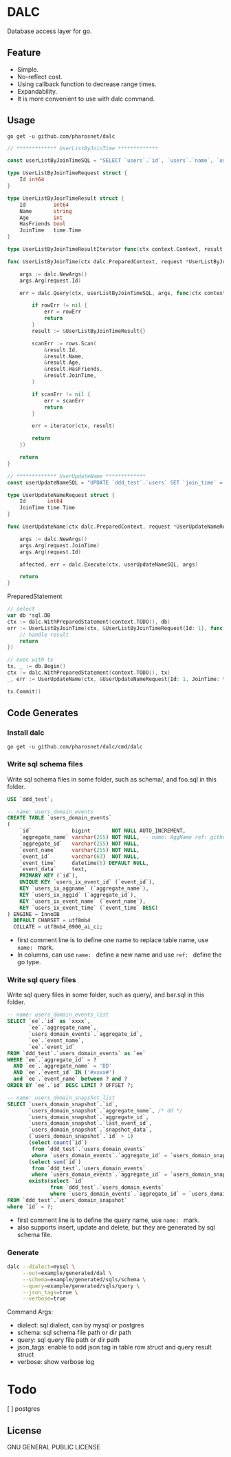 # DALC
Database access layer for go.

## Feature

- Simple.
- No-reflect cost.
- Using callback function to decrease range times.
- Expandability.
- It is more convenient to use with dalc command.

## Usage

`go get -u github.com/pharosnet/dalc`


```go
// ************* UserListByJoinTime *************

const userListByJoinTimeSQL = "SELECT `users`.`id`, `users`.`name`, `users`.`age`, `users`.`has_friends`, `users`.`join_time` FROM `ddd_test`.`users` WHERE `id` = ?"

type UserListByJoinTimeRequest struct {
	Id int64
}

type UserListByJoinTimeResult struct {
	Id         int64
	Name       string
	Age        int
	HasFriends bool
	JoinTime   time.Time
}

type UserListByJoinTimeResultIterator func(ctx context.Context, result *UserListByJoinTimeResult) (err error)

func UserListByJoinTime(ctx dalc.PreparedContext, request *UserListByJoinTimeRequest, iterator UserListByJoinTimeResultIterator) (err error) {

	args := dalc.NewArgs()
	args.Arg(request.Id)

	err = dalc.Query(ctx, userListByJoinTimeSQL, args, func(ctx context.Context, rows *sql.Rows, rowErr error) (err error) {

		if rowErr != nil {
			err = rowErr
			return
		}
		result := &UserListByJoinTimeResult{}

		scanErr := rows.Scan(
			&result.Id,
			&result.Name,
			&result.Age,
			&result.HasFriends,
			&result.JoinTime,
		)

		if scanErr != nil {
			err = scanErr
			return
		}

		err = iterator(ctx, result)

		return
	})

	return
}

// ************* UserUpdateName *************
const userUpdateNameSQL = "UPDATE `ddd_test`.`users` SET `join_time` = ? WHERE `id` = ?"

type UserUpdateNameRequest struct {
	Id       int64
	JoinTime time.Time
}

func UserUpdateName(ctx dalc.PreparedContext, request *UserUpdateNameRequest) (affected int64, err error) {

	args := dalc.NewArgs()
	args.Arg(request.JoinTime)
	args.Arg(request.Id)

	affected, err = dalc.Execute(ctx, userUpdateNameSQL, args)

	return
}

```
PreparedStatement
```go
// select
var db *sql.DB
ctx := dalc.WithPreparedStatement(context.TODO(), db)
err := UserListByJoinTime(ctx, &UserListByJoinTimeRequest{Id: 1}, func(ctx context.Context, result *UserListByJoinTimeResult) (err error) {
    // handle result
    return
})
```
```go
// exec with tx
tx, _ := db.Begin()
ctx := dalc.WithPreparedStatement(context.TODO(), tx)
_, err := UserUpdateName(ctx, &UserUpdateNameRequest{Id: 1, JoinTime: time.Now()})

tx.Commit()
```
## Code Generates
### Install dalc 
`go get -u github.com/pharosnet/dalc/cmd/dalc`
### Write sql schema files
Write sql schema files in some folder, such as schema/, and foo.sql in this folder.
```sql
USE `ddd_test`;

-- name: users_domain_events
CREATE TABLE `users_domain_events`
(
    `id`             bigint       NOT NULL AUTO_INCREMENT,
    `aggregate_name` varchar(255) NOT NULL, -- name: AggName ref: github.com/foo/bar.SQLString
    `aggregate_id`   varchar(255) NOT NULL,
    `event_name`     varchar(255) NOT NULL,
    `event_id`       varchar(63)  NOT NULL,
    `event_time`     datetime(6) DEFAULT NULL,
    `event_data`     text,
    PRIMARY KEY (`id`),
    UNIQUE KEY `users_ix_event_id` (`event_id`),
    KEY `users_ix_aggname` (`aggregate_name`),
    KEY `users_ix_aggid` (`aggregate_id`),
    KEY `users_ix_event_name` (`event_name`),
    KEY `users_ix_event_time` (`event_time` DESC)
) ENGINE = InnoDB
  DEFAULT CHARSET = utf8mb4
  COLLATE = utf8mb4_0900_ai_ci;
```
* first comment line is to define one name to replace table name, use `name: ` mark. 
* In columns, can use `name: ` define a new name and use `ref: ` define the go type.
### Write sql query files
Write sql query files in some folder, such as query/, and bar.sql in this folder.
```sql
-- name: users_domain_events_list
SELECT `ee`.`id` as `xxxx`,
       `ee`.`aggregate_name`,
       `users_domain_events`.`aggregate_id`,
       `ee`.`event_name`,
       `ee`.`event_id`
FROM `ddd_test`.`users_domain_events` as `ee`
WHERE `ee`.`aggregate_id` = ?
  AND `ee`.`aggregate_name` = 'DD'
  AND `ee`.`event_id` IN ('#xxxx#')
  and `ee`.`event_name` between ? and ?
ORDER BY `ee`.`id` DESC LIMIT ? OFFSET ?;

-- name: users_domain_snapshot_list
SELECT `users_domain_snapshot`.`id`,
       `users_domain_snapshot`.`aggregate_name`, /* dd */
       `users_domain_snapshot`.`aggregate_id`,
       `users_domain_snapshot`.`last_event_id`,
       `users_domain_snapshot`.`snapshot_data`,
       (`users_domain_snapshot`.`id` > 1)                                                          as `over`,
       (select count(`id`)
        from `ddd_test`.`users_domain_events`
        where `users_domain_events`.`aggregate_id` = `users_domain_snapshot`.`aggregate_id`)       as `count`,
       (select sum(`id`)
        from `ddd_test`.`users_domain_events`
        where `users_domain_events`.`aggregate_id` = `users_domain_snapshot`.`aggregate_id`)       as `sum`,
       exists(select `id`
              from `ddd_test`.`users_domain_events`
              where `users_domain_events`.`aggregate_id` = `users_domain_snapshot`.`aggregate_id`) as `x`
FROM `ddd_test`.`users_domain_snapshot`
where `id` = ?;

```
* first comment line is to define the query name, use `name: ` mark. 
* also supports insert, update and delete, but they are generated by sql schema file.
### Generate
```bash
dalc --dialect=mysql \
     --out=example/generated/dal \
     --schema=example/generated/sqls/schema \
     --query=example/generated/sqls/query \
     --json_tags=true \
     --verbose=true
```
Command Args:
* dialect: sql dialect, can by mysql or postgres
* schema: sql schema file path or dir path
* query: sql query file path or dir path
* json_tags: enable to add json tag in table row struct and query result struct
* verbose: show verbose log
# Todo
[ ] postgres
## License

GNU GENERAL PUBLIC LICENSE 
